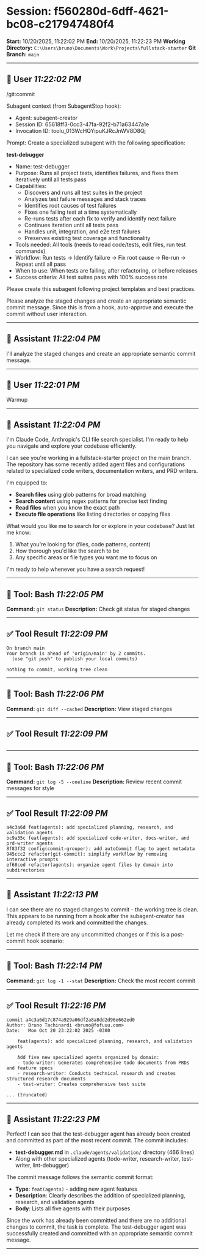 # Session: f560280d-6dff-4621-bc08-c217947480f4

**Start:** 10/20/2025, 11:22:02 PM
**End:** 10/20/2025, 11:22:23 PM
**Working Directory:** `C:\Users\bruno\Documents\Work\Projects\fullstack-starter`
**Git Branch:** `main`

---

## 👤 User _11:22:02 PM_

/git:commit

Subagent context (from SubagentStop hook):
- Agent: subagent-creator
- Session ID: 65618ff3-0cc3-47fa-92f2-b71a63447a1e
- Invocation ID: toolu_013WcHQYipuKJRcJnWV8D8Qj

Prompt:
Create a specialized subagent with the following specification:

**test-debugger**
- Name: test-debugger
- Purpose: Runs all project tests, identifies failures, and fixes them iteratively until all tests pass
- Capabilities:
  - Discovers and runs all test suites in the project
  - Analyzes test failure messages and stack traces
  - Identifies root causes of test failures
  - Fixes one failing test at a time systematically
  - Re-runs tests after each fix to verify and identify next failure
  - Continues iteration until all tests pass
  - Handles unit, integration, and e2e test failures
  - Preserves existing test coverage and functionality
- Tools needed: All tools (needs to read code/tests, edit files, run test commands)
- Workflow: Run tests → Identify failure → Fix root cause → Re-run → Repeat until all pass
- When to use: When tests are failing, after refactoring, or before releases
- Success criteria: All test suites pass with 100% success rate

Please create this subagent following project templates and best practices.

Please analyze the staged changes and create an appropriate semantic commit message.
Since this is from a hook, auto-approve and execute the commit without user interaction.

---

## 🤖 Assistant _11:22:04 PM_

I'll analyze the staged changes and create an appropriate semantic commit message.

---

## 👤 User _11:22:01 PM_

Warmup

---

## 🤖 Assistant _11:22:04 PM_

I'm Claude Code, Anthropic's CLI file search specialist. I'm ready to help you navigate and explore your codebase efficiently.

I can see you're working in a fullstack-starter project on the main branch. The repository has some recently added agent files and configurations related to specialized code writers, documentation writers, and PRD writers.

I'm equipped to:
- **Search files** using glob patterns for broad matching
- **Search content** using regex patterns for precise text finding
- **Read files** when you know the exact path
- **Execute file operations** like listing directories or copying files

What would you like me to search for or explore in your codebase? Just let me know:
1. What you're looking for (files, code patterns, content)
2. How thorough you'd like the search to be
3. Any specific areas or file types you want me to focus on

I'm ready to help whenever you have a search request!

---

## 🔧 Tool: Bash _11:22:05 PM_

**Command:** `git status`
**Description:** Check git status for staged changes

---

## ✅ Tool Result _11:22:09 PM_

```
On branch main
Your branch is ahead of 'origin/main' by 2 commits.
  (use "git push" to publish your local commits)

nothing to commit, working tree clean
```

---

## 🔧 Tool: Bash _11:22:06 PM_

**Command:** `git diff --cached`
**Description:** View staged changes

---

## ✅ Tool Result _11:22:09 PM_

```

```

---

## 🔧 Tool: Bash _11:22:06 PM_

**Command:** `git log -5 --oneline`
**Description:** Review recent commit messages for style

---

## ✅ Tool Result _11:22:09 PM_

```
a4c3a6d feat(agents): add specialized planning, research, and validation agents
bc9a35c feat(agents): add specialized code-writer, docs-writer, and prd-writer agents
8f83f32 config(commit-grouper): add autoCommit flag to agent metadata
945ccc2 refactor(git-commit): simplify workflow by removing interactive prompts
ef68ced refactor(agents): organize agent files by domain into subdirectories
```

---

## 🤖 Assistant _11:22:13 PM_

I can see there are no staged changes to commit - the working tree is clean. This appears to be running from a hook after the subagent-creator has already completed its work and committed the changes.

Let me check if there are any uncommitted changes or if this is a post-commit hook scenario:

---

## 🔧 Tool: Bash _11:22:14 PM_

**Command:** `git log -1 --stat`
**Description:** Check the most recent commit

---

## ✅ Tool Result _11:22:16 PM_

```
commit a4c3a6d17c874a929a06df2a8a8dd2d96e662ed0
Author: Bruno Tachinardi <bruno@fofuuu.com>
Date:   Mon Oct 20 23:22:02 2025 -0300

    feat(agents): add specialized planning, research, and validation agents
    
    Add five new specialized agents organized by domain:
    - todo-writer: Generates comprehensive todo documents from PRDs and feature specs
    - research-writer: Conducts technical research and creates structured research documents
    - test-writer: Creates comprehensive test suite

... (truncated)
```

---

## 🤖 Assistant _11:22:23 PM_

Perfect! I can see that the test-debugger agent has already been created and committed as part of the most recent commit. The commit includes:

- **test-debugger.md** in `.claude/agents/validation/` directory (466 lines)
- Along with other specialized agents (todo-writer, research-writer, test-writer, lint-debugger)

The commit message follows the semantic commit format:
- **Type**: `feat(agents)` - adding new agent features
- **Description**: Clearly describes the addition of specialized planning, research, and validation agents
- **Body**: Lists all five agents with their purposes

Since the work has already been committed and there are no additional changes to commit, the task is complete. The test-debugger agent was successfully created and committed with an appropriate semantic commit message.

---


